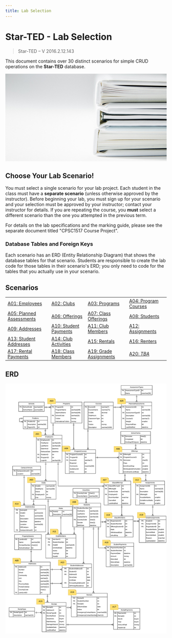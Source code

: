 ```yaml
---
title: Lab Selection
---
```

# Star-TED - Lab Selection

> Star-TED – V 2016.2.12.143

This document contains over 30 distinct scenarios for simple CRUD operations on the **Star-TED** database.

![](./images/books-1845614_1280.jpg)

## Choose Your Lab Scenario!

You must select a single scenario for your lab project. Each student in the class must have a **separate scenario** (unless otherwise approved by the instructor). Before beginning your lab, you must sign up for your scenario and your selection must be approved by your instructor; contact your instructor for details. If you are repeating the course, you **must** select a different scenario than the one you attempted in the previous term.

For details on the lab specifications and the marking guide, please see the separate document titled "CPSC1517 Course Project".

### Database Tables and Foreign Keys

Each scenario has an ERD (Entity Relationship Diagram) that shows the database tables for that scenario. Students are responsible to create the lab code for those tables in their scenario's ERD; you only need to code for the tables that you actually use in your scenario.

## Scenarios

|                                    |                                 |                                  |                                 |
| ---------------------------------- | ------------------------------- | -------------------------------- | ------------------------------- |
| [A01: Employees](A01.md)           | [A02: Clubs](A02.md)            | [A03: Programs](A03.md)          | [A04: Program Courses](A04.md)  |
| [A05: Planned Assessments](A05.md) | [A06: Offerings](A06.md)        | [A07: Class Offerings](A07.md)   | [A08: Students](A08.md)         |
| [A09: Addresses](A09.md)           | [A10: Student Payments](A10.md) | [A11: Club Members](A11.md)      | [A12: Assignments](A12.md)      |
| [A13: Student Addresses](A13.md)   | [A14: Club Activities](A14.md)  | [A15: Rentals](A15.md)           | [A16: Renters](A16.md)          |
| [A17: Rental Payments](A17.md)     | [A18: Class Members](A18.md)    | [A19: Grade Assignments](A19.md) | [A20: *TBA*](#)                 |


## ERD

![](ALL.png)


